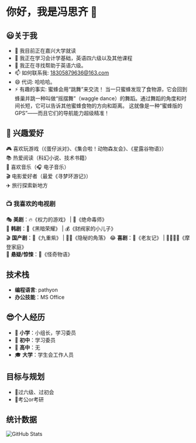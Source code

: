 # 你好，我是冯思齐 👋

## 😃关于我
- 🔭 我目前正在嘉兴大学就读
- 🌱 我正在学习会计学基础，英语四六级以及其他课程
- 🤔 我正在寻找帮助于英语六级。
- 📫 如何联系我: 18305879636@163.com
- 😄 代词: 哈哈哈。
- ⚡ 有趣的事实: 蜜蜂会用“跳舞”来交流！
   当一只蜜蜂发现了食物源，它会回到蜂巢并跳一种叫做“摇摆舞”（waggle dance）的舞蹈。通过舞蹈的角度和时间长短，它可以告诉其他蜜蜂食物的方向和距离。
   这就像是一种“蜜蜂版的 GPS”——而且它们的导航能力超级精准！

## 🎨 兴趣爱好  
🎮 喜欢玩游戏（《蛋仔派对》、《集合啦！动物森友会》、《星露谷物语》）  
📚 热爱阅读（科幻小说、技术书籍）  
🎵 喜欢音乐（🎧 电子音乐）  
🎬 电影爱好者（最爱《寻梦环游记》）  
✈️ 旅行探索新地方 

### 📺 我喜欢的电视剧  
🎭 **美剧**：🔥《权力的游戏》 | 🧪《绝命毒师》   
🎎 **韩剧**：💼《黑暗荣耀》 | 💰《财阀家的小儿子》  
🎬 **国产剧**：💜《九重紫》 | 🕵️‍♂️《隐秘的角落》
😂 **喜剧**：🤣《老友记》 | 👨‍👩‍👧‍👦《摩登家庭》  
👻 **悬疑/惊悚**：📖《怪奇物语》

## 技术栈
- **编程语言**: pathyon
- **办公技能**：MS Office
  
## 😎个人经历
- 👶 **小学**：小组长，学习委员
- 👦 **初中**：学习委员
- 👧 **高中**：无
- 🎓 **大学**：学生会工作人员

## 目标与规划
- 📖过六级、过初会
- 📝考公or考研
## 统计数据
![GitHub Stats](https://github-readme-stats.vercel.app/api?username=qi433&show_icons=true&theme=radical)
